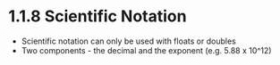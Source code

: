# 1.1.8 Scientific Notation

- Scientific notation can only be used with floats or doubles
- Two components - the decimal and the exponent (e.g. 5.88 x 10^12)
